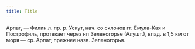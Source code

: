 ```yaml
---
title: Title
---
```


Арпат, — Филин л. пр. р. Ускут, нач. со склонов гг. Емула-Кая и Построфиль,
протекает через нп Зеленогорье (Алушт.), впад. в 1,5 км от моря — ср. Арпат,
прежнее назв. Зеленогорья.
